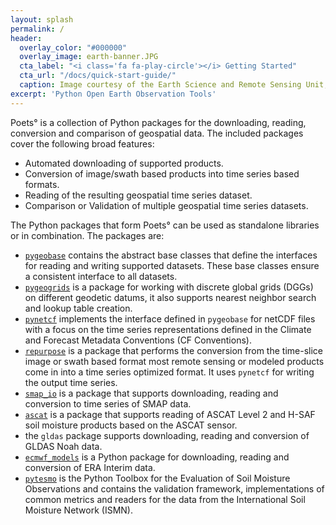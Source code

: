 ```yaml
---
layout: splash
permalink: /
header:
  overlay_color: "#000000"
  overlay_image: earth-banner.JPG
  cta_label: "<i class='fa fa-play-circle'></i> Getting Started"
  cta_url: "/docs/quick-start-guide/"
  caption: Image courtesy of the Earth Science and Remote Sensing Unit, NASA Johnson Space Center
excerpt: 'Python Open Earth Observation Tools'
---
```


Poets° is a collection of Python packages for the downloading, reading,
conversion and comparison of geospatial data. The included packages cover the
following broad features:

- Automated downloading of supported products.
- Conversion of image/swath based products into time series based formats.
- Reading of the resulting geospatial time series dataset.
- Comparison or Validation of multiple geospatial time series datasets.

The Python packages that form Poets° can be used as standalone libraries or in
combination. The packages are:

- [`pygeobase`](https://github.com/tuw-geo/pygeobase) contains the abstract
  base classes that define the interfaces for reading and writing supported
  datasets. These base classes ensure a consistent interface to all datasets.
- [`pygeogrids`](https://github.com/tuw-geo/pygeogrids) is a package for working with discrete global grids
  (DGGs) on different geodetic datums, it also supports nearest neighbor
  search and lookup table creation.
- [`pynetcf`](https://github.com/tuw-geo/pynetcf) implements the interface defined in `pygeobase`
  for netCDF files with a focus on the time series representations defined
  in the Climate and Forecast Metadata Conventions (CF Conventions).
- [`repurpose`](https://github.com/tuw-geo/repurpose) is a package that performs the conversion from the
  time-slice image or swath based format most remote sensing or modeled
  products come in into a time series optimized format. It uses
  `pynetcf` for writing the output time series.
- [`smap_io`](https://github.com/tuw-geo/smap_io) is a package that supports downloading, reading and
  conversion to time series of SMAP data.
- [`ascat`](https://github.com/tuw-geo/ascat) is a package that supports reading of ASCAT Level 2 and
  H-SAF soil moisture products based on the ASCAT sensor.
- the `gldas` package supports downloading, reading and conversion
  of GLDAS Noah data.
- [`ecmwf_models`](https://github.com/tuw-geo/ecmwf_models) is a Python package for downloading, reading and
  conversion of ERA Interim data.
- [`pytesmo`](https://github.com/tuw-geo/pytesmo) is the Python Toolbox for the Evaluation of Soil Moisture
  Observations and contains the validation framework, implementations of common
  metrics and readers for the data from the International Soil Moisture Network
  (ISMN). 
